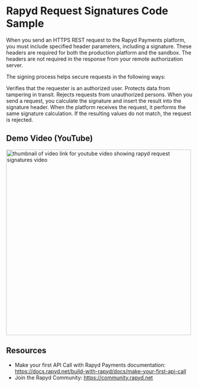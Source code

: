 # Rapyd Request Signatures Code Sample
 
When you send an HTTPS REST request to the Rapyd Payments platform, you must include specified header parameters, including a signature. These headers are required for both the production platform and the sandbox. The headers are not required in the response from your remote authorization server.

The signing process helps secure requests in the following ways:

Verifies that the requester is an authorized user.
Protects data from tampering in transit.
Rejects requests from unauthorized persons.
When you send a request, you calculate the signature and insert the result into the signature header. When the platform receives the request, it performs the same signature calculation. If the resulting values do not match, the request is rejected.


## Demo Video (YouTube)
<a href="https://youtu.be/IUqDc4Siq70"><img src="https://files.readme.io/9e2d724-isaac-request-signatures.png" alt="thumbnail of video link for youtube video showing rapyd request signatures video" style="width:500px"></a>

## Resources
* Make your first API Call with Rapyd Payments documentation:
https://docs.rapyd.net/build-with-rapyd/docs/make-your-first-api-call
* Join the Rapyd Community:
https://community.rapyd.net 
